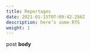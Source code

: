 ```yaml
---
title: Reportages
date: 2021-01-15T07:09:42.256Z
description: here’s some RTS
weight: 1
---
```

post **body**
